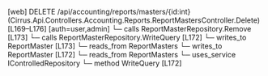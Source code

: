 [web] DELETE /api/accounting/reports/masters/{id:int}  (Cirrus.Api.Controllers.Accounting.Reports.ReportMastersController.Delete)  [L169–L176] [auth=user,admin]
  └─ calls ReportMasterRepository.Remove [L173]
  └─ calls ReportMasterRepository.WriteQuery [L172]
  └─ writes_to ReportMaster [L173]
    └─ reads_from ReportMasters
  └─ writes_to ReportMaster [L172]
    └─ reads_from ReportMasters
  └─ uses_service IControlledRepository<ReportMaster>
    └─ method WriteQuery [L172]

